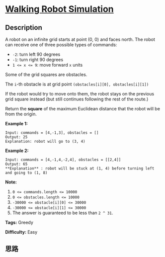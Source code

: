 # [Walking Robot Simulation][title]

## Description

A robot on an infinite grid starts at point (0, 0) and faces north.  The robot
can receive one of three possible types of commands:

  * `-2`: turn left 90 degrees
  * `-1`: turn right 90 degrees
  * `1 <= x <= 9`: move forward `x` units

Some of the grid squares are obstacles.

The `i`-th obstacle is at grid point `(obstacles[i][0], obstacles[i][1])`

If the robot would try to move onto them, the robot stays on the previous grid
square instead (but still continues following the rest of the route.)

Return the **square** of the maximum Euclidean distance that the robot will be
from the origin.



**Example 1:**
            Input: commands = [4,-1,3], obstacles = []    Output: 25    Explanation: robot will go to (3, 4)    

**Example 2:**
            Input: commands = [4,-1,4,-2,4], obstacles = [[2,4]]    Output: 65    **Explanation** : robot will be stuck at (1, 4) before turning left and going to (1, 8)    



**Note:**

  1. `0 <= commands.length <= 10000`
  2. `0 <= obstacles.length <= 10000`
  3. `-30000 <= obstacle[i][0] <= 30000`
  4. `-30000 <= obstacle[i][1] <= 30000`
  5. The answer is guaranteed to be less than `2 ^ 31`.


**Tags:** Greedy

**Difficulty:** Easy

## 思路

[title]: https://leetcode.com/problems/walking-robot-simulation
